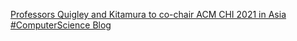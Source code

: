 [Professors Quigley and Kitamura to co-chair ACM CHI 2021 in Asia   #ComputerScience Blog](https://qi.tc/qi/120872)